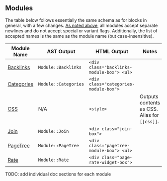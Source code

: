 ## Modules

The table below follows essentially the same schema as for blocks in general, with a few changes. [As noted above](#blocks), all modules accept separate newlines and do not accept special or variant flags. Additionally, the list of accepted names is the same as the module name (but case-insensitive).

| Module Name               | AST Output           | HTML Output                               | Notes |
|---------------------------|----------------------|-------------------------------------------|-------|
| [Backlinks](#backlinks)   | `Module::Backlinks`  | `<div class="backlinks-module-box"> <ul>` | |
| [Categories](#categories) | `Module::Categories` | `<div class="categories-module-box">`     | |
| [CSS](#css)               | N/A                  | `<style>`                                 | Outputs contents as CSS. Alias for `[[css]]`. |
| [Join](#join)             | `Module::Join`       | `<div class="join-box">`                  | |
| [PageTree](#pagetree)     | `Module::PageTree`   | `<div class="pagetree-module-box"> <ul>`  | |
| [Rate](#rate)             | `Module::Rate`       | `<div class="page-rate-widget-box">`      | |

TODO: add individual doc sections for each module
